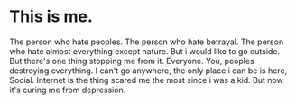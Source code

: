 # This is me.
The person who hate peoples.
The person who hate betrayal.
The person who hate almost everything except nature.
But i would like to go outside. But there's one thing stopping me from it.
Everyone.
You, peoples destroying everything.
I can't go anywhere, the only place i can be is here, Social.
Internet is the thing scared me the most since i was a kid.
But now it's curing me from depression.
